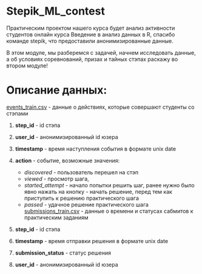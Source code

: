 # Stepik_ML_contest 

Практическим проектом нашего курса будет анализ активности студентов онлайн курса Введение в анализ данных в R, спасибо команде stepik, что предоставили анонимизированные данные.

В этом модуле, мы разберемся с задачей, начнем исследовать данные, а об условиях соревнований, призах и тайных стэпах раскажу во втором модуле!

# Описание данных:

[events_train.csv](https://stepik.org/media/attachments/course/4852/event_data_train.zip) - данные о действиях, которые совершают студенты со стэпами

1. **step_id** - id стэпа  
2. **user_id** - анонимизированный id юзера  
3. **timestamp** - время наступления события в формате unix date  
4. **action** - событие, возможные значения:  
    + *discovered* - пользователь перешел на стэп
    + *viewed* - просмотр шага,
    + *started_attempt* - начало попытки решить шаг, ранее нужно было явно нажать на кнопку - начать решение, перед тем как приступить к решению практического шага
    + *passed* - удачное решение практического шага  
[submissions_train.csv](https://stepik.org/media/attachments/course/4852/submissions_data_train.zip) - данные о времени и статусах сабмитов к практическим заданиям

1. **step_id** - id стэпа  
2. **timestamp** - время отправки решения в формате unix date  
3. **submission_status** - статус решения  
4. **user_id** - анонимизированный id юзера  
